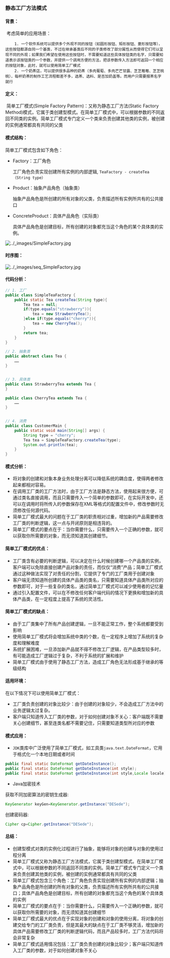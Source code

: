### 静态工厂方法模式

#### 背景：

​		考虑简单的应用场景：

  		1. 一个软件系统可以提供多个外观不同的按钮（如圆形按钮、矩形按钮、菱形按钮等）， 这些按钮都源自同一个基类，不过在继承基类后不同的子类修改了部分属性从而使得它们可以呈现不同的外观；如果我们希望在使用这些按钮时，不需要知道这些具体按钮类的名字，只需要知道表示该按钮类的一个参数，并提供一个调用方便的方法，把该参数传入方法即可返回一个相应的按钮对象，此时，就可以使用简单工厂模式
  		2. 一个奶茶店，可以提供很多品种的奶茶（多肉葡萄、多肉芒芒甘露、芝芝莓莓、芝芝桃桃），每杯奶茶的制作工艺流程都差不多，选茶、选料、是否加奶盖等。而用户只需要报茶名字就行



#### 定义：

​		简单工厂模式(Simple Factory Pattern)：又称为静态工厂方法(Static Factory Method)模式，它属于类创建型模式。在简单工厂模式中，可以根据参数的不同返回不同类的实例。简单工厂模式专门定义一个类来负责创建其他类的实例，被创建的实例通常都具有共同的父类



#### 模式结构：

简单工厂模式包含如下角色：

- Factory：工厂角色

  工厂角色负责实现创建所有实例的内部逻辑, `TeaFactory - createTea（String type）`

- Product：抽象产品角色（抽象类）

  抽象产品角色是所创建的所有对象的父类，负责描述所有实例所共有的公共接口

- ConcreteProduct：具体产品角色（实际类）

  具体产品角色是创建目标，所有创建的对象都充当这个角色的某个具体类的实例。

![../_images/SimpleFactory.jpg](https://design-patterns.readthedocs.io/zh_CN/latest/_images/SimpleFactory.jpg)





#### 时序图：

![../_images/seq_SimpleFactory.jpg](https://design-patterns.readthedocs.io/zh_CN/latest/_images/seq_SimpleFactory.jpg)



#### 代码分析：

```java
// 1. 工厂
public class SimpleTeaFactory {
    public static Tea createTea(String type){
        Tea tea = null;
        if(type.equals("strawberry")){
            tea = new StrawberryTea();
        }else if(type.equals("cherry")){
            tea = new CherryTea();
        }
        return tea;
    }
}

// 2. 抽象类
public abstract class Tea {
    ……
}


// 3. 具体类
public class StrawberryTea extends Tea {
}

public class CherryTea extends Tea {
    ……
}


// 4. 消费
public class CustomerMain {
    public static void main(String[] args) {
        String type = "cherry";
        Tea tea = SimpleTeaFactory.createTea(type);
        System.out.println(tea);
    }
}

```



#### 模式分析：

- 将对象的创建和对象本身业务处理分离可以降低系统的耦合度，使得两者修改起来都相对容易。
- 在调用工厂类的工厂方法时，由于工厂方法是静态方法，使用起来很方便，可通过类名直接调用，而且只需要传入一个简单的参数即可，在实际开发中，还可以在调用时将所传入的参数保存在XML等格式的配置文件中，修改参数时无须修改任何源代码。
- 简单工厂模式最大的问题在于工厂类的职责相对过重，增加新的产品需要修改工厂类的判断逻辑，这一点与开闭原则是相违背的。
- 简单工厂模式的要点在于：当你需要什么，只需要传入一个正确的参数，就可以获取你所需要的对象，而无须知道其创建细节。



#### 简单工厂模式的优点：

- 工厂类含有必要的判断逻辑，可以决定在什么时候创建哪一个产品类的实例，客户端可以免除直接创建产品对象的责任，而仅仅“消费”产品；简单工厂模式通过这种做法实现了对责任的分割，它提供了专门的工厂类用于创建对象
- 客户端无须知道所创建的具体产品类的类名，只需要知道具体产品类所对应的参数即可，对于一些复杂的类名，通过简单工厂模式可以减少使用者的记忆量
- 通过引入配置文件，可以在不修改任何客户端代码的情况下更换和增加新的具体产品类，在一定程度上提高了系统的灵活性。



#### 简单工厂模式的缺点：

- 由于工厂类集中了所有产品创建逻辑，一旦不能正常工作，整个系统都要受到影响
- 使用简单工厂模式将会增加系统中类的个数，在一定程序上增加了系统的复杂度和理解难度
- 系统扩展困难，一旦添加新产品就不得不修改工厂逻辑，在产品类型较多时，有可能造成工厂逻辑过于复杂，不利于系统的扩展和维护
- 简单工厂模式由于使用了静态工厂方法，造成工厂角色无法形成基于继承的等级结构



#### 适用环境：

在以下情况下可以使用简单工厂模式：

- 工厂类负责创建的对象比较少：由于创建的对象较少，不会造成工厂方法中的业务逻辑太过复杂。
- 客户端只知道传入工厂类的参数，对于如何创建对象不关心：客户端既不需要关心创建细节，甚至连类名都不需要记住，只需要知道类型所对应的参数



#### 模式应用：

- `JDK`类库中广泛使用了简单工厂模式，如工具类`java.text.DateFormat`，它用于格式化一个本地日期或者时间

```java
public final static DateFormat getDateInstance();
public final static DateFormat getDateInstance(int style);
public final static DateFormat getDateInstance(int style,Locale locale);
```



- Java加密技术

获取不同加密算法的密钥生成器:

```java
KeyGenerator keyGen=KeyGenerator.getInstance("DESede");
```

创建密码器:

```java
Cipher cp=Cipher.getInstance("DESede");
```



#### 总结：

- 创建型模式对类的实例化过程进行了抽象，能够将对象的创建与对象的使用过程分离
- 简单工厂模式又称为静态工厂方法模式，它属于类创建型模式。在简单工厂模式中，可以根据参数的不同返回不同类的实例。简单工厂模式专门定义一个类来负责创建其他类的实例，被创建的实例通常都具有共同的父类
- 简单工厂模式包含三个角色：工厂角色负责实现创建所有实例的内部逻辑；抽象产品角色是所创建的所有对象的父类，负责描述所有实例所共有的公共接口；具体产品角色是创建目标，所有创建的对象都充当这个角色的某个具体类的实例
- 简单工厂模式的要点在于：当你需要什么，只需要传入一个正确的参数，就可以获取你所需要的对象，而无须知道其创建细节
- 简单工厂模式最大的优点在于实现对象的创建和对象的使用分离，将对象的创建交给专门的工厂类负责，但是其最大的缺点在于工厂类不够灵活，增加新的具体产品需要修改工厂类的判断逻辑代码，而且产品较多时，工厂方法代码将会非常复杂
- 简单工厂模式适用情况包括：工厂类负责创建的对象比较少；客户端只知道传入工厂类的参数，对于如何创建对象不关心

